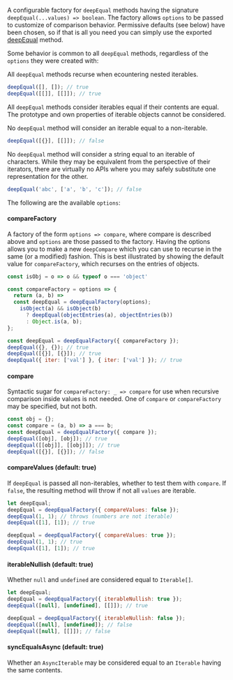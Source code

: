 A configurable factory for `deepEqual` methods having the signature `deepEqual(...values) => boolean`. The factory allows `options` to be passed to customize of comparison behavior. Permissive defaults (see below) have been chosen, so if that is all you need you can simply use the exported [deepEqual](#deepequal) method.

Some behavior is common to all `deepEqual` methods, regardless of the `options` they were created with:

All `deepEqual` methods recurse when ecountering nested iterables.

```js
deepEqual([], []); // true
deepEqual([[]], [[]]); // true
```

All `deepEqual` methods consider iterables equal if their contents are equal. The prototype and own properties of iterable objects cannot be considered.

No `deepEqual` method will consider an iterable equal to a non-iterable.

```js
deepEqual([{}], [[]]); // false
```

No `deepEqual` method will consider a string equal to an iterable of characters. While they may be equivalent from the perspective of their iterators, there are virtually no APIs where you may safely substitute one representation for the other.

```js
deepEqual('abc', ['a', 'b', 'c']); // false
```

The following are the available `options`:

#### compareFactory

A factory of the form `options => compare`, where compare is described above and `options` are those passed to the factory. Having the options allows you to make a new `deepCompare` which you can use to recurse in the same (or a modified) fashion. This is best illustrated by showing the default value for `compareFactory`, which recurses on the entries of objects.

```js
const isObj = o => o && typeof o === 'object'

const compareFactory = options => {
  return (a, b) =>
  const deepEqual = deepEqualFactory(options);
    isObject(a) && isObject(b)
      ? deepEqual(objectEntries(a), objectEntries(b))
      : Object.is(a, b);
};

const deepEqual = deepEqualFactory({ compareFactory });
deepEqual({}, {}); // true
deepEqual([{}], [{}]); // true
deepEqual({ iter: ['val'] }, { iter: ['val'] }); // true
```

#### compare

Syntactic sugar for `compareFactory: _ => compare` for use when recursive comparison inside values is not needed. One of `compare` or `compareFactory` may be specified, but not both.

```js
const obj = {};
const compare = (a, b) => a === b;
const deepEqual = deepEqualFactory({ compare });
deepEqual([obj], [obj]); // true
deepEqual([[obj]], [[obj]]); // true
deepEqual([{}], [{}]); // false
```

#### compareValues (default: true)

If `deepEqual` is passed all non-iterables, whether to test them with `compare`. If `false`, the resulting method will throw if not all `values` are iterable.

```js
let deepEqual;
deepEqual = deepEqualFactory({ compareValues: false });
deepEqual(1, 1); // throws (numbers are not iterable)
deepEqual([1], [1]); // true

deepEqual = deepEqualFactory({ compareValues: true });
deepEqual(1, 1); // true
deepEqual([1], [1]); // true
```

#### iterableNullish (default: true)

Whether `null` and `undefined` are considered equal to `Iterable[]`.

```js
let deepEqual;
deepEqual = deepEqualFactory({ iterableNullish: true });
deepEqual([null], [undefined], [[]]); // true

deepEqual = deepEqualFactory({ iterableNullish: false });
deepEqual([null], [undefined]); // false
deepEqual([null], [[]]); // false
```

#### syncEqualsAsync (default: true)

Whether an `AsyncIterable` may be considered equal to an `Iterable` having the same contents.
